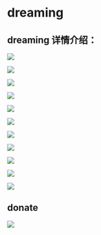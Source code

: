 # dreaming
## dreaming 详情介绍：
![](http://img03.taobaocdn.com/imgextra/i3/1576560244/TB2JNsecXXXXXb8XpXXXXXXXXXX_!!1576560244.png_620x10000.jpg)

![](http://img03.taobaocdn.com/imgextra/i3/1576560244/TB2_.wpcXXXXXX4XXXXXXXXXXXX_!!1576560244.png_620x10000.jpg)

![](http://img01.taobaocdn.com/imgextra/i1/1576560244/TB2QNogcXXXXXaWXpXXXXXXXXXX_!!1576560244.png_620x10000.jpg)

![](http://img02.taobaocdn.com/imgextra/i2/1576560244/TB2upsqcXXXXXXVXXXXXXXXXXXX_!!1576560244.png_620x10000.jpg)


![](http://img03.taobaocdn.com/imgextra/i3/1576560244/TB2CE.fcXXXXXbXXpXXXXXXXXXX_!!1576560244.png_620x10000.jpg)

![](http://img03.taobaocdn.com/imgextra/i3/1576560244/TB2I73pcXXXXXX.XXXXXXXXXXXX_!!1576560244.png_620x10000.jpg)

![](http://img04.taobaocdn.com/imgextra/i4/1576560244/TB2BA.qcXXXXXXrXXXXXXXXXXXX_!!1576560244.png_620x10000.jpg)

![](http://img02.taobaocdn.com/imgextra/i2/1576560244/TB2EyElcXXXXXcSXXXXXXXXXXXX_!!1576560244.png_620x10000.jpg)

![](http://img01.taobaocdn.com/imgextra/i1/1576560244/TB2wm3pcXXXXXXUXXXXXXXXXXXX_!!1576560244.png_620x10000.jpg)

![](http://img03.taobaocdn.com/imgextra/i3/1576560244/TB2uQ7ncXXXXXbwXXXXXXXXXXXX_!!1576560244.png_620x10000.jpg)

![](http://img01.taobaocdn.com/imgextra/i1/1576560244/TB2gagmcXXXXXcjXXXXXXXXXXXX_!!1576560244.png_620x10000.jpg)

## donate
![](http://blog.bcmeng.com/images/zhifu.jpg)


